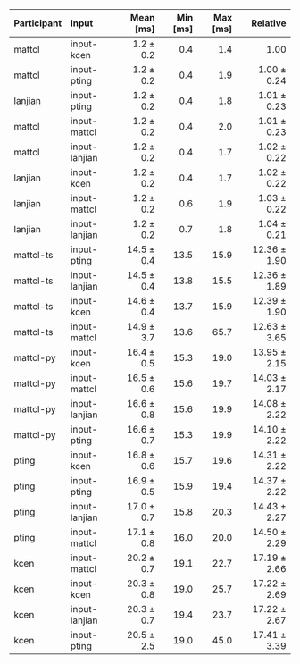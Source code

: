 | Participant | Input | Mean [ms] | Min [ms] | Max [ms] | Relative |
|:---|:---|---:|---:|---:|---:|
| mattcl | input-kcen | 1.2 ± 0.2 | 0.4 | 1.4 | 1.00 |
| mattcl | input-pting | 1.2 ± 0.2 | 0.4 | 1.9 | 1.00 ± 0.24 |
| lanjian | input-pting | 1.2 ± 0.2 | 0.4 | 1.8 | 1.01 ± 0.23 |
| mattcl | input-mattcl | 1.2 ± 0.2 | 0.4 | 2.0 | 1.01 ± 0.23 |
| mattcl | input-lanjian | 1.2 ± 0.2 | 0.4 | 1.7 | 1.02 ± 0.22 |
| lanjian | input-kcen | 1.2 ± 0.2 | 0.4 | 1.7 | 1.02 ± 0.22 |
| lanjian | input-mattcl | 1.2 ± 0.2 | 0.6 | 1.9 | 1.03 ± 0.22 |
| lanjian | input-lanjian | 1.2 ± 0.2 | 0.7 | 1.8 | 1.04 ± 0.21 |
| mattcl-ts | input-pting | 14.5 ± 0.4 | 13.5 | 15.9 | 12.36 ± 1.90 |
| mattcl-ts | input-lanjian | 14.5 ± 0.4 | 13.8 | 15.5 | 12.36 ± 1.89 |
| mattcl-ts | input-kcen | 14.6 ± 0.4 | 13.7 | 15.9 | 12.39 ± 1.90 |
| mattcl-ts | input-mattcl | 14.9 ± 3.7 | 13.6 | 65.7 | 12.63 ± 3.65 |
| mattcl-py | input-kcen | 16.4 ± 0.5 | 15.3 | 19.0 | 13.95 ± 2.15 |
| mattcl-py | input-mattcl | 16.5 ± 0.6 | 15.6 | 19.7 | 14.03 ± 2.17 |
| mattcl-py | input-lanjian | 16.6 ± 0.8 | 15.6 | 19.9 | 14.08 ± 2.22 |
| mattcl-py | input-pting | 16.6 ± 0.7 | 15.3 | 19.9 | 14.10 ± 2.22 |
| pting | input-kcen | 16.8 ± 0.6 | 15.7 | 19.6 | 14.31 ± 2.22 |
| pting | input-pting | 16.9 ± 0.5 | 15.9 | 19.4 | 14.37 ± 2.22 |
| pting | input-lanjian | 17.0 ± 0.7 | 15.8 | 20.3 | 14.43 ± 2.27 |
| pting | input-mattcl | 17.1 ± 0.8 | 16.0 | 20.0 | 14.50 ± 2.29 |
| kcen | input-mattcl | 20.2 ± 0.7 | 19.1 | 22.7 | 17.19 ± 2.66 |
| kcen | input-kcen | 20.3 ± 0.8 | 19.0 | 25.7 | 17.22 ± 2.69 |
| kcen | input-lanjian | 20.3 ± 0.7 | 19.4 | 23.7 | 17.22 ± 2.67 |
| kcen | input-pting | 20.5 ± 2.5 | 19.0 | 45.0 | 17.41 ± 3.39 |
